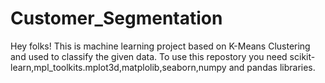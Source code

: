 # Customer_Segmentation
Hey folks! This is machine learning project based on K-Means Clustering and used to classify the given data.
To use this repostory you need scikit-learn,mpl_toolkits.mplot3d,matplolib,seaborn,numpy and pandas libraries.


